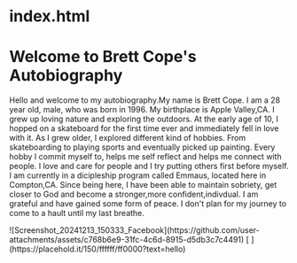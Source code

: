 # index.html
<!DOCTYPE html>
<html lang="en">
<head>
<meta charset="UTF-8">
<meta name="viewport" content="width=device-width, initial-scale=1.0">
<title>Brett Cope's First Webpage</title>
</head>
<body>
<h1>Welcome to Brett Cope's Autobiography</h1>
<p>Hello and welcome to my autobiography.My name is Brett Cope. I am a 28 year old, male, who was born in 1996. My birthplace is Apple Valley,CA. I grew up loving nature and exploring the outdoors. At the early age of 10, I hopped on a skateboard for the first time ever 
and immediately fell in love with it. As I grew older, I explored different kind of hobbies. From skateboarding to playing sports and eventually picked up painting. Every hobby I commit myself to, helps me self reflect
and helps me connect with people. I love and care for people and I try putting others first before myself. I am currently in a dicipleship program called Emmaus, located here in Compton,CA. Since being here, I have been able to maintain sobriety, get closer to God
and become a stronger,more confident,indivdual. I am grateful and have gained some form of peace. I don't plan for my journey to come to a hault until my last breathe.</p>
</body>![Screenshot_20241213_150333_Facebook](https://github.com/user-attachments/assets/c768b6e9-31fc-4c6d-8915-d5db3c7c4491)
</body>
[
](https://placehold.it/150/ffffff/ff0000?text=hello)
